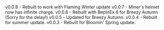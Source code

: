 ﻿v0.0.8 - Rebuilt to work with Flaming Winter update
v0.0.7 - Miner's helmet now has infinite charge.
v0.0.6 - Rebuilt with BepInEx 6 for Breezy Autumn (Sorry for the delay!)
v0.0.5 - Updated for Breezy Autumn.
v0.0.4 - Rebuilt for summer update.
v0.0.3 - Rebuilt for Bloomin' Spring update.